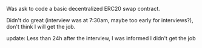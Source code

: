 Was ask to code a basic decentralized ERC20 swap contract.

Didn't do great (interview was at 7:30am, maybe too early for interviews?), don't think I will get the job.

update: Less than 24h after the interview, I was informed I didn't get the job